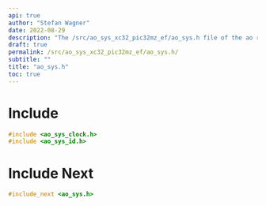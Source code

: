 ```yaml
---
api: true
author: "Stefan Wagner"
date: 2022-08-29
description: "The /src/ao_sys_xc32_pic32mz_ef/ao_sys.h file of the ao real-time operating system."
draft: true
permalink: /src/ao_sys_xc32_pic32mz_ef/ao_sys.h/
subtitle: ""
title: "ao_sys.h"
toc: true
---
```


# Include

```c
#include <ao_sys_clock.h>
#include <ao_sys_id.h>
```

# Include Next

```c
#include_next <ao_sys.h>
```

